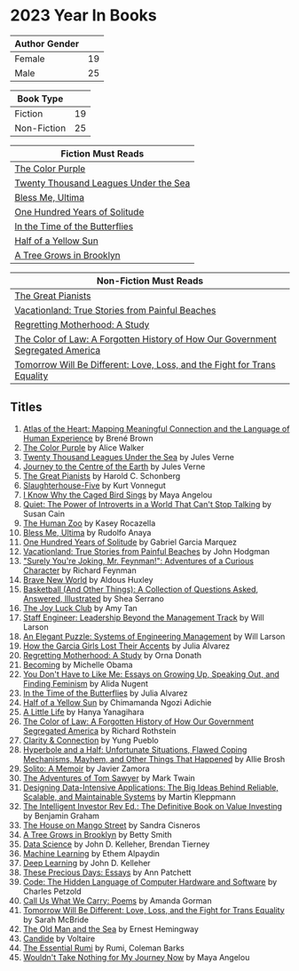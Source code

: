 # 2023 Year In Books

|Author Gender||
|-|-|
|Female| 19 |
|Male | 25 |

|Book Type||
|-|-|
|Fiction|19|
|Non-Fiction|25|

|Fiction Must Reads|
|-|
|[The Color Purple](https://www.barnesandnoble.com/w/color-purple-alice-walker/1100608832?ean=9780143135692)|
|[Twenty Thousand Leagues Under the Sea](https://www.barnesandnoble.com/w/twenty-thousand-leagues-under-the-sea-jules-verne/1100065464?ean=9780241198773)|
|[Bless Me, Ultima](https://www.barnesandnoble.com/w/bless-me-ultima-rudolfo-a-anaya/1100608829?ean=9780143137221)|
|[One Hundred Years of Solitude](https://www.barnesandnoble.com/w/one-hundred-years-of-solitude-gabriel-garc-a-m-rquez/1116668495?ean=9780060883287)|
|[In the Time of the Butterflies](https://www.barnesandnoble.com/w/in-the-time-of-the-butterflies-julia-alvarez/1103275566?ean=9781565129764)|
|[Half of a Yellow Sun](https://www.barnesandnoble.com/w/half-of-a-yellow-sun-chimamanda-ngozi-adichie/1100619131?ean=9781400095209)|
|[A Tree Grows in Brooklyn](https://www.barnesandnoble.com/w/tree-grows-in-brooklyn-betty-smith/1100536696?ean=9780060736262)|

|Non-Fiction Must Reads|
|-|
|[The Great Pianists](https://www.barnesandnoble.com/w/great-pianists-from-mozart-to-the-present-harold-c-schonberg/1001189686?ean=9780671638375)|
|[Vacationland: True Stories from Painful Beaches](https://www.barnesandnoble.com/w/vacationland-john-hodgman/1126048979?ean=9780735224827)|
|[Regretting Motherhood: A Study](https://www.barnesandnoble.com/w/regretting-motherhood-orna-donath/1125454088?ean=9781623171377)|
|[The Color of Law: A Forgotten History of How Our Government Segregated America](https://www.barnesandnoble.com/w/the-color-of-law-richard-rothstein/1124822159?ean=9781631494536)|
|[Tomorrow Will Be Different: Love, Loss, and the Fight for Trans Equality](https://www.barnesandnoble.com/w/tomorrow-will-be-different-sarah-mcbride/1126551428?ean=9781524761486)|

## Titles

1. [Atlas of the Heart: Mapping Meaningful Connection and the Language of Human Experience](https://www.barnesandnoble.com/w/atlas-of-the-heart-bren-brown/1140074986?ean=9780399592553) by Brené Brown
1. [The Color Purple](https://www.barnesandnoble.com/w/color-purple-alice-walker/1100608832?ean=9780143135692) by Alice Walker
1. [Twenty Thousand Leagues Under the Sea](https://www.barnesandnoble.com/w/twenty-thousand-leagues-under-the-sea-jules-verne/1100065464?ean=9780241198773) by Jules Verne
1. [Journey to the Centre of the Earth](https://www.barnesandnoble.com/w/journey-to-the-center-of-the-earth-jules-verne/1100248018?ean=9780451532152) by Jules Verne
1. [The Great Pianists](https://www.barnesandnoble.com/w/great-pianists-from-mozart-to-the-present-harold-c-schonberg/1001189686?ean=9780671638375) by Harold C. Schonberg
1. [Slaughterhouse-Five](https://www.barnesandnoble.com/w/slaughterhouse-five-kurt-vonnegut/1100298143?ean=9780385333849) by Kurt Vonnegut
1. [I Know Why the Caged Bird Sings](https://www.barnesandnoble.com/w/i-know-why-the-caged-bird-sings-maya-angelou/1100392955?ean=9780812980028) by Maya Angelou
1. [Quiet: The Power of Introverts in a World That Can't Stop Talking](https://www.barnesandnoble.com/w/quiet-susan-cain/1101870221?ean=9780307352156) by Susan Cain
1. [The Human Zoo](https://www.barnesandnoble.com/w/the-human-zoo-kasey-rocazella/1139337276?ean=9780578798486) by Kasey Rocazella
1. [Bless Me, Ultima](https://www.barnesandnoble.com/w/bless-me-ultima-rudolfo-a-anaya/1100608829?ean=9780143137221) by Rudolfo Anaya
1. [One Hundred Years of Solitude](https://www.barnesandnoble.com/w/one-hundred-years-of-solitude-gabriel-garc-a-m-rquez/1116668495?ean=9780060883287) by Gabriel Garcia Marquez
1. [Vacationland: True Stories from Painful Beaches](https://www.barnesandnoble.com/w/vacationland-john-hodgman/1126048979?ean=9780735224827) by John Hodgman
1. ["Surely You're Joking, Mr. Feynman!": Adventures of a Curious Character](https://www.barnesandnoble.com/w/surely-youre-joking-mr-feynman-richard-phillips-feynman/1112142471?ean=9780393355628) by Richard Feynman
1. [Brave New World](https://www.barnesandnoble.com/w/brave-new-world-aldous-huxley/1100158848?ean=9780060850524) by Aldous Huxley
1. [Basketball (And Other Things): A Collection of Questions Asked, Answered, Illustrated](https://www.barnesandnoble.com/w/basketball-shea-serrano/1125674823?ean=9781419730368) by Shea Serrano
1. [The Joy Luck Club](https://www.barnesandnoble.com/w/joy-luck-club-amy-tan/1100023550?ean=9780143038092) by Amy Tan
1. [Staff Engineer: Leadership Beyond the Management Track](https://www.amazon.com/Staff-Engineer-Leadership-beyond-management/dp/1736417916/ref=tmm_pap_swatch_0?_encoding=UTF8&qid=&sr=) by Will Larson
1. [An Elegant Puzzle: Systems of Engineering Management](https://www.amazon.com/Elegant-Puzzle-Systems-Engineering-Management/dp/1732265186) by Will Larson
1. [How the Garcia Girls Lost Their Accents](https://www.barnesandnoble.com/w/how-the-garcia-girls-lost-their-accents-julia-alvarez/1102343702?ean=9781565129757) by Julia Alvarez
1. [Regretting Motherhood: A Study](https://www.barnesandnoble.com/w/regretting-motherhood-orna-donath/1125454088?ean=9781623171377) by Orna Donath
1. [Becoming](https://www.barnesandnoble.com/w/becoming-michelle-obama/1128038172?ean=9781524763145) by Michelle Obama
1. [You Don't Have to Like Me: Essays on Growing Up, Speaking Out, and Finding Feminism](https://www.barnesandnoble.com/w/you-dont-have-to-like-me-alida-nugent/1121152750?ean=9780142181683) by Alida Nugent
1. [In the Time of the Butterflies](https://www.barnesandnoble.com/w/in-the-time-of-the-butterflies-julia-alvarez/1103275566?ean=9781565129764) by Julia Alvarez
1. [Half of a Yellow Sun](https://www.barnesandnoble.com/w/half-of-a-yellow-sun-chimamanda-ngozi-adichie/1100619131?ean=9781400095209) by Chimamanda Ngozi Adichie
1. [A Little Life](https://www.barnesandnoble.com/w/a-little-life-hanya-yanagihara/1120019699?ean=9780804172707) by Hanya Yanagihara
1. [The Color of Law: A Forgotten History of How Our Government Segregated America](https://www.barnesandnoble.com/w/the-color-of-law-richard-rothstein/1124822159?ean=9781631494536) by Richard Rothstein
1. [Clarity & Connection](https://www.barnesandnoble.com/w/clarity-connection-yung-pueblo/1137398160?ean=9781524860486) by Yung Pueblo
1. [Hyperbole and a Half: Unfortunate Situations, Flawed Coping Mechanisms, Mayhem, and Other Things That Happened](https://www.barnesandnoble.com/w/hyperbole-and-a-half-allie-brosh/1115073383?ean=9781451666175) by Allie Brosh
1. [Solito: A Memoir](https://www.barnesandnoble.com/w/solito-javier-zamora/1140674657?ean=9780593498088) by Javier Zamora
1. [The Adventures of Tom Sawyer](https://www.barnesandnoble.com/w/the-adventures-of-tom-sawyer-mark-twain/1116670755?ean=9780143107330) by Mark Twain
1. [Designing Data-Intensive Applications: The Big Ideas Behind Reliable, Scalable, and Maintainable Systems](https://www.barnesandnoble.com/w/designing-data-intensive-applications-martin-kleppmann/1120626693?ean=9781449373320) by Martin Kleppmann
1. [The Intelligent Investor Rev Ed.: The Definitive Book on Value Investing](https://www.barnesandnoble.com/w/the-intelligent-investor-rev-ed-benjamin-graham/1140211342?ean=9780060555665) by Benjamin Graham
1. [The House on Mango Street](https://www.barnesandnoble.com/w/house-on-mango-street-sandra-cisneros/1100476125?ean=9780679734772) by Sandra Cisneros
1. [A Tree Grows in Brooklyn](https://www.barnesandnoble.com/w/tree-grows-in-brooklyn-betty-smith/1100536696?ean=9780060736262) by Betty Smith
1. [Data Science](https://www.barnesandnoble.com/w/data-science-john-d-kelleher/1127066499?ean=9780262535434) by John D. Kelleher, Brendan Tierney
1. [Machine Learning](https://www.barnesandnoble.com/w/machine-learning-revised-and-updated-edition-ethem-alpaydin/1138287536?ean=9780262542524) by Ethem Alpaydin
1. [Deep Learning](https://www.barnesandnoble.com/w/deep-learning-john-d-kelleher/1130877129?ean=9780262537551) by John D. Kelleher
1. [These Precious Days: Essays](https://www.barnesandnoble.com/w/these-precious-days-ann-patchett/1139702411?ean=9780063092792) by Ann Patchett
1. [Code: The Hidden Language of Computer Hardware and Software](https://www.barnesandnoble.com/w/code-charles-petzold/1100324884?ean=9780137909100) by Charles Petzold
1. [Call Us What We Carry: Poems](https://www.barnesandnoble.com/w/call-us-what-we-carry-amanda-gorman/1139914272?ean=9780593465066) by Amanda Gorman
1. [Tomorrow Will Be Different: Love, Loss, and the Fight for Trans Equality](https://www.barnesandnoble.com/w/tomorrow-will-be-different-sarah-mcbride/1126551428?ean=9781524761486) by Sarah McBride
1. [The Old Man and the Sea](https://www.barnesandnoble.com/w/old-man-and-the-sea-ernest-hemingway/1100300820?ean=9780684801223) by Ernest Hemingway
1. [Candide](https://www.barnesandnoble.com/w/candide-voltaire/1116670499?ean=9780140455106) by Voltaire
1. [The Essential Rumi](https://www.barnesandnoble.com/w/the-essential-rumi-reissue-coleman-barks/1143421993?ean=9780062509598) by Rumi, Coleman Barks
1. [Wouldn't Take Nothing for My Journey Now](https://www.barnesandnoble.com/w/wouldnt-take-nothing-for-my-journey-now-maya-angelou/1000264581?ean=9780679427438) by Maya Angelou
